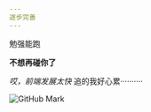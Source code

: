 ```yaml
---
逐步完善
---
```


勉强能跑


**不想再碰你了**




*哎，前端发展太快*
追的我好心累··········


![GitHub Mark](http://github.global.ssl.fastly.net/images/modules/logos_page/Octocat.png)